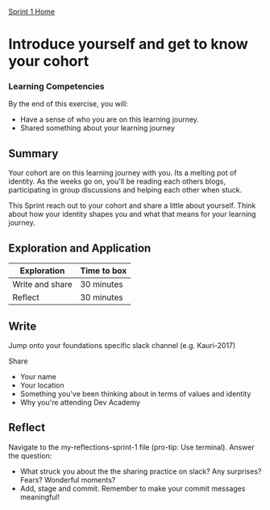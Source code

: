 [Sprint 1 Home](README.md)

# Introduce yourself and get to know your cohort

### Learning Competencies
By the end of this exercise, you will:

- Have a sense of who you are on this learning journey. 
- Shared something about your learning journey


## Summary
Your cohort are on this learning journey with you. Its a melting pot of identity. As the weeks go on, you'll be reading each others blogs, participating in group discussions and helping each other when stuck. 

This Sprint reach out to your cohort and share a little about yourself. 
Think about how your identity shapes you and what that means for your learning journey.


## Exploration and Application

Exploration | Time to box |
------------|----------|
Write and share | 30 minutes
Reflect | 30 minutes

## Write
Jump onto your foundations specific slack channel (e.g. Kauri-2017)

Share 
- Your name 
- Your location 
- Something you've been thinking about in terms of values and identity 
- Why you're attending Dev Academy 

## Reflect 
Navigate to the my-reflections-sprint-1 file (pro-tip: Use terminal). Answer the question: 

- What struck you about the the sharing practice on slack? Any surprises? Fears? Wonderful moments?  
- Add, stage and commit. Remember to make your commit messages meaningful!
